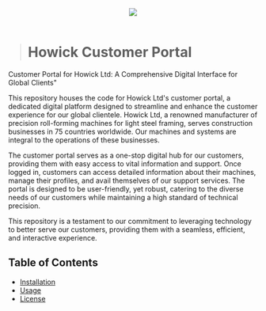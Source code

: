 <html>
    <div align="center">
        <img src="https://i.ibb.co/PwVx0ZP/Screenshot-2024-02-26-at-3-34-34-PM.png" />
    </div>
</html>

<br/>

> # Howick Customer Portal

Customer Portal for Howick Ltd: A Comprehensive Digital Interface for Global Clients"

This repository houses the code for Howick Ltd's customer portal, a dedicated digital platform designed to streamline and enhance the customer experience for our global clientele. Howick Ltd, a renowned manufacturer of precision roll-forming machines for light steel framing, serves construction businesses in 75 countries worldwide. Our machines and systems are integral to the operations of these businesses.

The customer portal serves as a one-stop digital hub for our customers, providing them with easy access to vital information and support. Once logged in, customers can access detailed information about their machines, manage their profiles, and avail themselves of our support services. The portal is designed to be user-friendly, yet robust, catering to the diverse needs of our customers while maintaining a high standard of technical precision.

This repository is a testament to our commitment to leveraging technology to better serve our customers, providing them with a seamless, efficient, and interactive experience.

## Table of Contents

- [Installation](#installation)
- [Usage](#usage)
- [License](#license)
